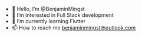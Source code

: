 - 👋 Hello, I’m @BenjaminMingst
- 👀 I’m interested in Full Stack development
- 🌱 I’m currently learning Flutter
- 📫 How to reach me benjaminmingst@outlook.com

<!---
BenMingst/BenMingst is a ✨ special ✨ repository because its `README.md` (this file) appears on your GitHub profile.
You can click the Preview link to take a look at your changes.
--->
